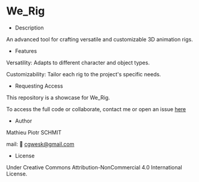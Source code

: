# We_Rig

- Description

An advanced tool for crafting versatile and customizable 3D animation rigs.

- Features

Versatility: Adapts to different character and object types.

Customizability: Tailor each rig to the project's specific needs.

- Requesting Access

This repository is a showcase for We_Rig.

To access the full code or collaborate, contact me or open an issue [here](https://github.com/wesk-fr/we_rig_showcase/issues/new?assignees=&labels=Access+Request&projects=&template=access_request-md.md&title=Request+for+Collaborator+Access)

- Author

Mathieu Piotr SCHMIT

mail: 📧 cgwesk@gmail.com

- License

Under Creative Commons Attribution-NonCommercial 4.0 International License.
